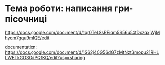 # Тема роботи: написання гри-пісочниці #



https://docs.google.com/document/d/1qr0TeLSsREiqm5S56u54tDxzqxjWjMhycm7gqu9m1QE/edit

documentation: https://docs.google.com/document/d/1S62j4OG56dG7zMtNztGmopu21RHLLWETkGO3OdPQfKQ/edit?usp=sharing